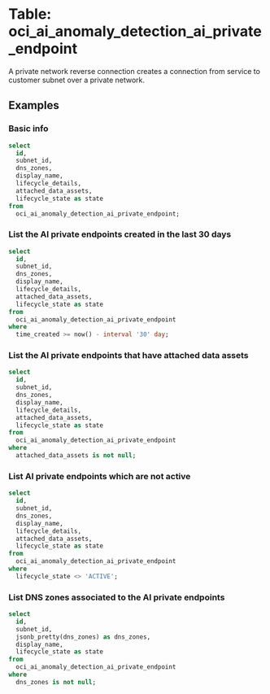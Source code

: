 # Table: oci_ai_anomaly_detection_ai_private_endpoint

A private network reverse connection creates a connection from service to customer subnet over a private network.

## Examples

### Basic info

```sql
select
  id,
  subnet_id,
  dns_zones,
  display_name,
  lifecycle_details,
  attached_data_assets,
  lifecycle_state as state
from
  oci_ai_anomaly_detection_ai_private_endpoint;
```

### List the AI private endpoints created in the last 30 days

```sql
select
  id,
  subnet_id,
  dns_zones,
  display_name,
  lifecycle_details,
  attached_data_assets,
  lifecycle_state as state
from
  oci_ai_anomaly_detection_ai_private_endpoint
where
  time_created >= now() - interval '30' day;
```

### List the AI private endpoints that have attached data assets

```sql
select
  id,
  subnet_id,
  dns_zones,
  display_name,
  lifecycle_details,
  attached_data_assets,
  lifecycle_state as state
from
  oci_ai_anomaly_detection_ai_private_endpoint
where
  attached_data_assets is not null;
```

### List AI private endpoints which are not active

```sql
select
  id,
  subnet_id,
  dns_zones,
  display_name,
  lifecycle_details,
  attached_data_assets,
  lifecycle_state as state
from
  oci_ai_anomaly_detection_ai_private_endpoint
where
  lifecycle_state <> 'ACTIVE';
```

### List DNS zones associated to the AI private endpoints

```sql
select
  id,
  subnet_id,
  jsonb_pretty(dns_zones) as dns_zones,
  display_name,
  lifecycle_state as state
from
  oci_ai_anomaly_detection_ai_private_endpoint
where
  dns_zones is not null;
```
